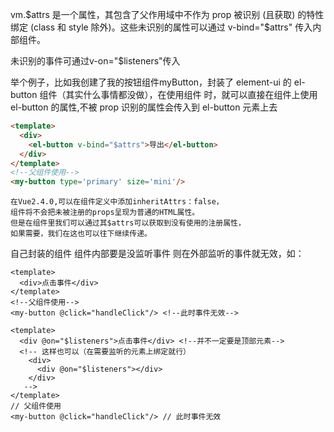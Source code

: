 vm.\$attrs 是一个属性，其包含了父作用域中不作为 prop 被识别 (且获取) 的特性绑定 (class 和 style 除外)。这些未识别的属性可以通过 v-bind="\$attrs" 传入内部组件。

未识别的事件可通过v-on="$listeners"传入

举个例子，比如我创建了我的按钮组件myButton，封装了 element-ui 的 el-button 组件（其实什么事情都没做），在使用组件 <my-button />时，就可以直接在组件上使用 el-button 的属性,不被 prop 识别的属性会传入到 el-button 元素上去

```html
<template>
  <div>
    <el-button v-bind="$attrs">导出</el-button>
  </div>
</template>
<!--父组件使用-->
<my-button type='primary' size='mini'/>
```

```
在Vue2.4.0,可以在组件定义中添加inheritAttrs：false，
组件将不会把未被注册的props呈现为普通的HTML属性。
但是在组件里我们可以通过其$attrs可以获取到没有使用的注册属性，
如果需要，我们在这也可以往下继续传递。
```

自己封装的组件 组件内部要是没监听事件 则在外部监听的事件就无效，如：

```vue
<template>
  <div>点击事件</div>
</template>
<!--父组件使用-->
<my-button @click="handleClick"/> <!--此时事件无效-->
```

```vue
<template>
  <div @on="$listeners">点击事件</div> <!--并不一定要是顶部元素-->
  <!-- 这样也可以（在需要监听的元素上绑定就行）
    <div>
      <div @on="$listeners"></div>
    </div>
   -->
</template>
// 父组件使用
<my-button @click="handleClick"/> // 此时事件无效
```

